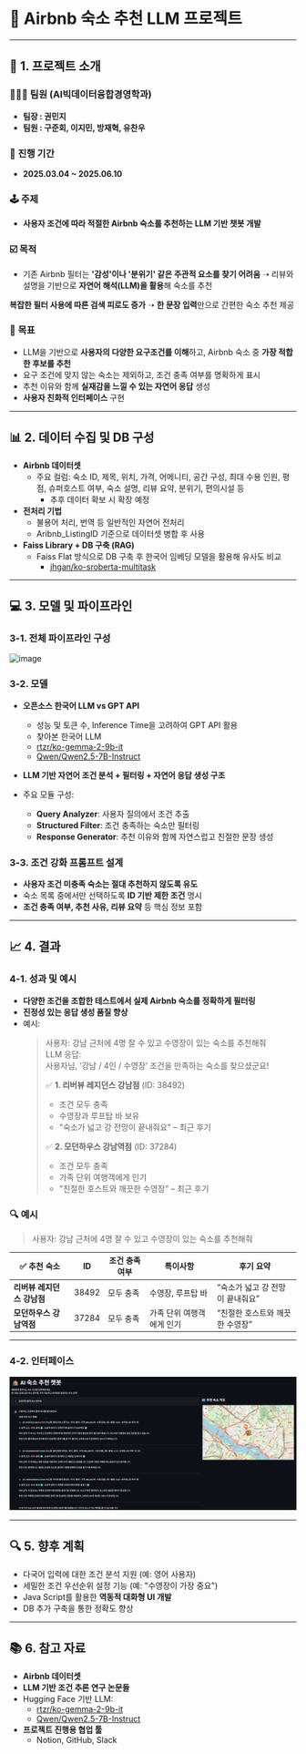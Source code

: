 # 🏡 Airbnb 숙소 추천 LLM 프로젝트

---

## 🎯 1. 프로젝트 소개

### 🧑‍🤝‍🧑 **팀원 (AI빅데이터융합경영학과)**
- **팀장 : 권민지**
- **팀원 : 구준회, 이지민, 방재혁, 유찬우**

### 📅 **진행 기간**
- **2025.03.04 ~ 2025.06.10**

### 🕹️ **주제**
- **사용자 조건에 따라 적절한 Airbnb 숙소를 추천하는 LLM 기반 챗봇 개발**

### ☑️ **목적**
- 기존 Airbnb 필터는 **'감성'이나 '분위기' 같은 주관적 요소를 찾기 어려움**
➝ 리뷰와 설명을 기반으로 **자연어 해석(LLM)을 활용**해 숙소를 추천

**복잡한 필터 사용에 따른 검색 피로도 증가**
➝ **한 문장 입력**만으로 간편한 숙소 추천 제공

### 🎯 **목표**
- LLM을 기반으로 **사용자의 다양한 요구조건를 이해**하고, Airbnb 숙소 중 **가장 적합한 후보를 추천**
- 요구 조건에 맞지 않는 숙소는 제외하고, 조건 충족 여부를 명확하게 표시
- 추천 이유와 함께 **실재감을 느낄 수 있는 자연어 응답** 생성
- **사용자 친화적 인터페이스** 구현

---

## 📊 2. 데이터 수집 및 DB 구성

- **Airbnb 데이터셋**
  - 주요 컬럼: 숙소 ID, 제목, 위치, 가격, 어메니티, 공간 구성, 최대 수용 인원, 평점, 슈퍼호스트 여부, 숙소 설명, 리뷰 요약, 분위기, 편의시설 등 
    - 추후 데이터 확보 시 확장 예정
- **전처리 기법**
  - 불용어 처리, 번역 등 일반적인 자연어 전처리
  - Aribnb_ListingID 기준으로 데이터셋 병합 후 사용
- **Faiss Library + DB 구축 (RAG)**
  - Faiss Flat 방식으로 DB 구축 후 한국어 임베딩 모델을 활용해 유사도 비교
    - [jhgan/ko-sroberta-multitask](https://huggingface.co/jhgan/ko-sroberta-multitask)

---

## 💻 3. 모델 및 파이프라인 
### 3-1. 전체 파이프라인 구성 
![image](https://github.com/user-attachments/assets/7a4e683b-612d-4882-9810-6d77c27ad0d1)

### 3-2. 모델
- **오픈소스 한국어 LLM vs GPT API**
  - 성능 및 토큰 수, Inference Time을 고려하여 GPT API 활용
  - 찾아본 한국어 LLM
  - [rtzr/ko-gemma-2-9b-it](https://huggingface.co/rtzr/ko-gemma-2-9b-it)
  - [Qwen/Qwen2.5-7B-Instruct](https://huggingface.co/Qwen/Qwen2.5-7B-Instruct)


- **LLM 기반 자연어 조건 분석 + 필터링 + 자연어 응답 생성 구조**
- 주요 모듈 구성:
  - **Query Analyzer**: 사용자 질의에서 조건 추출
  - **Structured Filter**: 조건 충족하는 숙소만 필터링
  - **Response Generator**: 추천 이유와 함께 자연스럽고 친절한 문장 생성

### 3-3. 조건 강화 프롬프트 설계
- **사용자 조건 미충족 숙소는 절대 추천하지 않도록 유도**
- 숙소 목록 중에서만 선택하도록 **ID 기반 제한 조건** 명시
- **조건 충족 여부, 추천 사유, 리뷰 요약** 등 핵심 정보 포함
---

## 📈 4. 결과 
### 4-1. 성과 및 예시
- **다양한 조건을 조합한 테스트에서 실제 Airbnb 숙소를 정확하게 필터링**
- **진정성 있는 응답 생성 품질 향상**
- 예시:
  > 사용자: 강남 근처에 4명 잘 수 있고 수영장이 있는 숙소를 추천해줘  
  > LLM 응답:  
  > 사용자님, ‘강남 / 4인 / 수영장’ 조건을 만족하는 숙소를 찾으셨군요!  
  >  
  > ✅ **1. 리버뷰 레지던스 강남점** (ID: 38492)  
  > - 조건 모두 충족  
  > - 수영장과 루프탑 바 보유  
  > - "숙소가 넓고 강 전망이 끝내줘요" – 최근 후기  
  >  
  > ✅ **2. 모던하우스 강남역점** (ID: 37284)  
  > - 조건 모두 충족  
  > - 가족 단위 여행객에게 인기  
  > - "친절한 호스트와 깨끗한 수영장" – 최근 후기
  
### 🔍 예시

> 사용자: 강남 근처에 4명 잘 수 있고 수영장이 있는 숙소를 추천해줘

| ✅ 추천 숙소 | ID | 조건 충족 여부 | 특이사항 | 후기 요약 |
|--------------|----|----------------|----------|------------|
| **리버뷰 레지던스 강남점** | 38492 | 모두 충족 | 수영장, 루프탑 바 | “숙소가 넓고 강 전망이 끝내줘요” |
| **모던하우스 강남역점** | 37284 | 모두 충족 | 가족 단위 여행객에게 인기 | “친절한 호스트와 깨끗한 수영장” |

---

### 4-2. **인터페이스**
<img src="image/interface1.png" alt="Interface" width="700"/>

---

## 🔍 5. 향후 계획 

- 다국어 입력에 대한 조건 분석 지원 (예: 영어 사용자)
- 세밀한 조건 우선순위 설정 기능 (예: "수영장이 가장 중요")
- Java Script를 활용한 **역동적 대화형 UI 개발**
- DB 추가 구축을 통한 정확도 향상 

---

## 📚 6. 참고 자료

- **Airbnb 데이터셋**
- **LLM 기반 조건 추론 연구 논문들**
- Hugging Face 기반 LLM:
  - [rtzr/ko-gemma-2-9b-it](https://huggingface.co/rtzr/ko-gemma-2-9b-it)
  - [Qwen/Qwen2.5-7B-Instruct](https://huggingface.co/Qwen/Qwen2.5-7B-Instruct)
- **프로젝트 진행용 협업 툴**
  - Notion, GitHub, Slack


